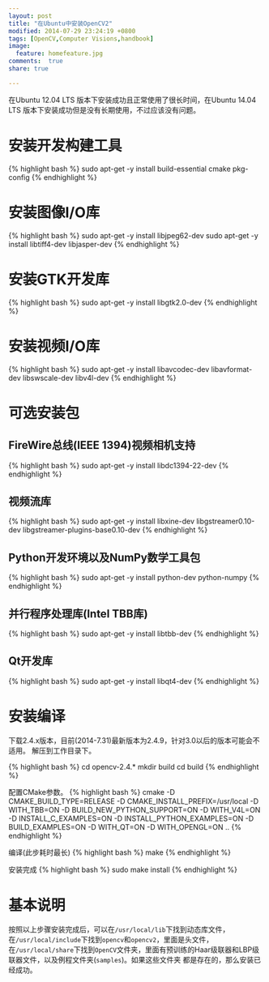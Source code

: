 ```yaml
---
layout: post
title: "在Ubuntu中安装OpenCV2"
modified: 2014-07-29 23:24:19 +0800
tags: [OpenCV,Computer Visions,handbook]
image:
  feature: homefeature.jpg
comments:  true
share: true

---
```


在Ubuntu 12.04 LTS 版本下安装成功且正常使用了很长时间，在Ubuntu 14.04 LTS 版本下安装成功但是没有长期使用，不过应该没有问题。

# 安装开发构建工具
{% highlight bash %}
sudo apt-get -y install build-essential cmake pkg-config
{% endhighlight %}

# 安装图像I/O库
{% highlight bash %}
sudo apt-get -y install libjpeg62-dev
sudo apt-get -y install libtiff4-dev libjasper-dev
{% endhighlight %}

# 安装GTK开发库
{% highlight bash %}
sudo apt-get -y install  libgtk2.0-dev
{% endhighlight %}

# 安装视频I/O库
{% highlight bash %}
 sudo apt-get -y install libavcodec-dev libavformat-dev libswscale-dev libv4l-dev
{% endhighlight %}

# 可选安装包

## FireWire总线(IEEE 1394)视频相机支持
{% highlight bash %}
sudo apt-get -y install libdc1394-22-dev
{% endhighlight %}

## 视频流库
{% highlight bash %}
sudo apt-get -y install libxine-dev libgstreamer0.10-dev libgstreamer-plugins-base0.10-dev 
{% endhighlight %}

## Python开发环境以及NumPy数学工具包
{% highlight bash %}
sudo apt-get -y install python-dev python-numpy
{% endhighlight %}

## 并行程序处理库(Intel TBB库)
{% highlight bash %}
sudo apt-get -y install libtbb-dev
{% endhighlight %}

## Qt开发库
{% highlight bash %}
sudo apt-get -y install libqt4-dev
{% endhighlight %}

# 安装编译
下载2.4.x版本，目前(2014-7.31)最新版本为2.4.9，针对3.0以后的版本可能会不适用。
解压到工作目录下。

{% highlight bash %}
cd opencv-2.4.*
mkdir build
cd build
{% endhighlight %}

配置CMake参数。
{% highlight bash %}
cmake -D CMAKE_BUILD_TYPE=RELEASE -D CMAKE_INSTALL_PREFIX=/usr/local -D WITH_TBB=ON -D BUILD_NEW_PYTHON_SUPPORT=ON -D WITH_V4L=ON -D INSTALL_C_EXAMPLES=ON -D INSTALL_PYTHON_EXAMPLES=ON -D BUILD_EXAMPLES=ON -D WITH_QT=ON -D WITH_OPENGL=ON ..
{% endhighlight %}

编译(此步耗时最长)
{% highlight bash %}
make
{% endhighlight %}

安装完成
{% highlight bash %}
sudo make install
{% endhighlight %}

# 基本说明

按照以上步骤安装完成后，可以在`/usr/local/lib`下找到动态库文件，在`/usr/local/include`下找到`opencv`和`opencv2`，里面是头文件，
在`/usr/local/share`下找到`OpenCV`文件夹，里面有预训练的Haar级联器和LBP级联器文件，以及例程文件夹(`samples`)。如果这些文件夹
都是存在的，那么安装已经成功。
